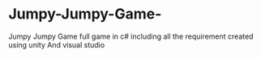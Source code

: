 # Jumpy-Jumpy-Game-
Jumpy Jumpy Game full game in c# including all the requirement created using unity And visual studio
